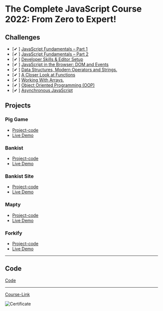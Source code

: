 # The Complete JavaScript Course 2022: From Zero to Expert!

## Challenges

- [✔ ] [JavaScript Fundamentals – Part 1 ](./Challenges/JavaScript%20Fundamentals%20%E2%80%93%20Part%201/)
- [✔ ] [JavaScript Fundamentals – Part 2](./Challenges/JavaScript%20Fundamentals%20%E2%80%93%20Part%202/)
- [✔ ] [Developer Skills & Editor Setup ](./Challenges/Developer%20Skills%20%26%20Editor%20Setup/)
- [✔ ] [JavaScript in the Browser: DOM and Events](./Challenges/JavaScript%20in%20the%20Browser%20DOM%20and%20Events/)
- [✔ ] [Data Structures, Modern Operators and Strings.](./Challenges/Data%20Structures%2C%20Modern%20Operators%20and%20Strings/)
- [✔ ] [A Closer Look at Functions](./Challenges/A%20Closer%20Look%20at%20Functions/)
- [✔ ] [Working With Arrays.](./Challenges/Working%20With%20Arrays/)
- [✔ ] [Object Oriented Programming (OOP)](<./Challenges/Object%20Oriented%20Programming%20(OOP)/>)
- [✔ ] [Asynchronous JavaScript](./Challenges/Asynchronous%20JavaScript/)

## Projects

### Pig Game

- [Project-code](./Projects/Pig-Game)
- [Live Demo](https://piiiiggammme.netlify.app/)

### Bankist

- [Project-code](./Projects/Bankist)
- [Live Demo](https://bankistapppp.netlify.app/)

### Bankist Site

- [Project-code](./Projects/Bankist-Site)
- [Live Demo](https://bankistwwebsitee.netlify.app/)

### Mapty

- [Project-code](./Projects/Mapty)
- [Live Demo](https://maotyapp.netlify.app/)

### Forkify

- [Project-code](./Projects/Forkify)
- [Live Demo]()

---

## Code

[Code](Code)

---

[Course-Link](https://www.udemy.com/course/the-complete-javascript-course/)<br>

![Certificate](https://via.placeholder.com/468x300?text=Certificate+Here)
